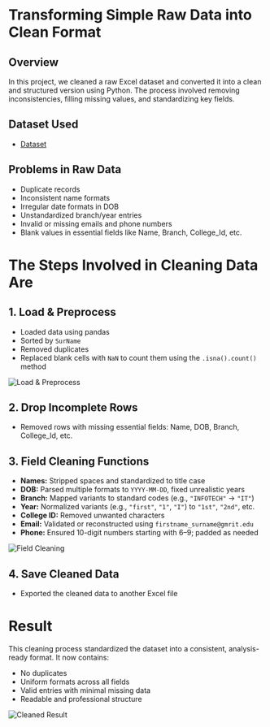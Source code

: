 # Transforming Simple Raw Data into Clean Format

## Overview  
In this project, we cleaned a raw Excel dataset and converted it into a clean and structured version using Python. The process involved removing inconsistencies, filling missing values, and standardizing key fields.

## Dataset Used  
- [Dataset](https://github.com/tejesh-gorajana/simple-data-cleaning/blob/main/student_data_with_errors.xlsx)

## Problems in Raw Data  
- Duplicate records  
- Inconsistent name formats  
- Irregular date formats in DOB  
- Unstandardized branch/year entries  
- Invalid or missing emails and phone numbers  
- Blank values in essential fields like Name, Branch, College_Id, etc.

# The Steps Involved in Cleaning Data Are

## 1. Load & Preprocess  
- Loaded data using pandas  
- Sorted by `SurName`  
- Removed duplicates  
- Replaced blank cells with `NaN` to count them using the `.isna().count()` method  

![Load & Preprocess](https://github.com/user-attachments/assets/5c3fe601-9d4a-4b86-92cf-6dd766f8784b)

## 2. Drop Incomplete Rows  
- Removed rows with missing essential fields: Name, DOB, Branch, College_Id, etc.

## 3. Field Cleaning Functions  
- **Names:** Stripped spaces and standardized to title case  
- **DOB:** Parsed multiple formats to `YYYY-MM-DD`, fixed unrealistic years  
- **Branch:** Mapped variants to standard codes (e.g., `"INFOTECH"` → `"IT"`)  
- **Year:** Normalized variants (e.g., `"first"`, `"1"`, `"I"`) to `"1st"`, `"2nd"`, etc.  
- **College ID:** Removed unwanted characters  
- **Email:** Validated or reconstructed using `firstname_surname@gmrit.edu`  
- **Phone:** Ensured 10-digit numbers starting with 6–9; padded as needed  

![Field Cleaning](https://github.com/user-attachments/assets/a9721309-3663-4ea3-b77c-c1a7e5d836bd)

## 4. Save Cleaned Data  
- Exported the cleaned data to another Excel file

# Result

This cleaning process standardized the dataset into a consistent, analysis-ready format. It now contains:  
- No duplicates  
- Uniform formats across all fields  
- Valid entries with minimal missing data  
- Readable and professional structure  

![Cleaned Result](https://github.com/user-attachments/assets/98299147-a6e8-40e0-bc48-26d6b512f351)
